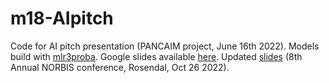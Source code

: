 # m18-AIpitch

Code for AI pitch presentation (PANCAIM project, June 16th 2022).
Models build with [mlr3proba](https://github.com/mlr-org/mlr3proba/).
Google slides available [here](https://docs.google.com/presentation/d/1MPphMi9GCOUP1UiIC-Q8UTJ8X0crEgfl7k10BMKh6ag/edit?usp=sharing).
Updated [slides](https://docs.google.com/presentation/d/16ThkgEz3rNLAOMI7sy4JqwNQ4IFhl34YOGNZ0VXwZH4/edit?usp=sharing) (8th Annual NORBIS conference, Rosendal, Oct 26 2022).

